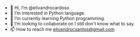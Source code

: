 - 👋 Hi, I’m @elivandrocardoso
- 👀 I’m interested in Python language.
- 🌱 I’m currently learning Python programming.
- 💞️ I’m looking to collaborate on I still don't know what to say.
- 📫 How to reach me elivandrocsantos@gmail.com

<!---
elivandrocardoso/elivandrocardoso is a ✨ special ✨ repository because its `README.md` (this file) appears on your GitHub profile.
You can click the Preview link to take a look at your changes.
--->
